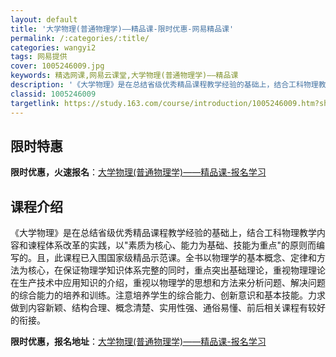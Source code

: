 ```yaml
---
layout: default
title: '大学物理(普通物理学)——精品课-限时优惠-网易精品课'
permalink: /:categories/:title/
categories: wangyi2
tags: 网易提供
cover: 1005246009.jpg
keywords: 精选网课,网易云课堂,大学物理(普通物理学)——精品课
description: '《大学物理》是在总结省级优秀精品课程教学经验的基础上，结合工科物理教学内容和谏程体系改革的实践，以素质为核心、能力为基础'
classid: 1005246009
targetlink: https://study.163.com/course/introduction/1005246009.htm?share=1&shareId=1025206652&utm_campaign=share&utm_medium=iphoneShare&utm_source=&utm_u=1025206652
---
```


## 限时特惠

**限时优惠，火速报名**：[大学物理(普通物理学)——精品课-报名学习](https://study.163.com/course/introduction/1005246009.htm?share=1&shareId=1025206652&utm_campaign=share&utm_medium=iphoneShare&utm_source=&utm_u=1025206652)

## 课程介绍

《大学物理》是在总结省级优秀精品课程教学经验的基础上，结合工科物理教学内容和谏程体系改革的实践，以"素质为核心、能力为基础、技能为重点"的原则而编写的。且，此课程已入围国家级精品示范课。全书以物理学的基本概念、定律和方法为核心，在保证物理学知识体系完整的同时，重点突出基础理论，重视物理理论在生产技术中应用知识的介绍，重视以物理学的思想和方法来分析问题、解决问题的综合能力的培养和训练。注意培养学生的综合能力、创新意识和基本技能。力求做到内容新颖、结构合理、概念清楚、实用性强、通俗易懂、前后相关课程有较好的衔接。

**限时优惠，报名地址**：[大学物理(普通物理学)——精品课-报名学习](https://study.163.com/course/introduction/1005246009.htm?share=1&shareId=1025206652&utm_campaign=share&utm_medium=iphoneShare&utm_source=&utm_u=1025206652)

